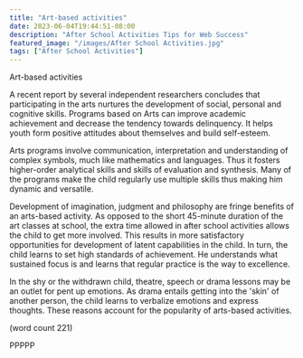 ```yaml
---
title: "Art-based activities"
date: 2023-06-04T19:44:51-08:00
description: "After School Activities Tips for Web Success"
featured_image: "/images/After School Activities.jpg"
tags: ["After School Activities"]
---
```


Art-based activities

A recent report by several independent researchers concludes that 
participating in the arts nurtures the development of social, personal and 
cognitive skills. Programs based on Arts can improve academic achievement 
and decrease the tendency towards delinquency. It helps youth form 
positive attitudes about themselves and build self-esteem.

Arts programs involve communication, interpretation and understanding of 
complex symbols, much like mathematics and languages. Thus it fosters 
higher-order analytical skills and skills of evaluation and synthesis. 
Many of the programs make the child regularly use multiple skills thus 
making him dynamic and versatile. 

Development of imagination, judgment and philosophy are fringe benefits of 
an arts-based activity. As opposed to the short 45-minute duration of the 
art classes at school, the extra time allowed in after school activities 
allows the child to get more involved. This results in more satisfactory 
opportunities for development of latent capabilities in the child. In 
turn, the child learns to set high standards of achievement. He 
understands what sustained focus is and learns that regular practice is 
the way to excellence. 

In the shy or the withdrawn child, theatre, speech or drama lessons may be 
an outlet for pent up emotions. As drama entails getting into the 'skin' 
of another person, the child learns to verbalize emotions and express 
thoughts. These reasons account for the popularity of arts-based 
activities.  

(word count 221)

PPPPP

